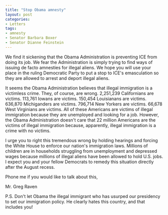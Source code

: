```yaml
---
title: "Stop Obama amnesty"
layout: post
categories:
- Letters
tags:
- amnesty
- Senator Barbara Boxer
- Senator Dianne Feinstein
---
```


We find it sickening that the Obama Administration is preventing ICE from doing its job. We fear the Administration is simply trying to find ways of issuing de facto amnesties for illegal aliens. We hope you will use your place in the ruling Democratic Party to put a stop to ICE's emasculation so they are allowed to arrest and deport illegal aliens.  
  
It seems the Obama Administration believes that illegal immigration is a victimless crime. They, of course, are wrong. 2,251,239 Californians are victims. 113,761 Iowans are victims. 150,454 Louisianans are victims. 636,870 Michiganders are victims. 796,714 New Yorkers are victims. 66,678 West Virginians are victims. All of these Americans are victims of illegal immigration because they are unemployed and looking for a job. However, the Obama Administration doesn't care that 22 million Americans are the victims of illegal immigration because, apparently, illegal immigration is a crime with no victims.

I urge you to right this tremendous wrong by holding hearings and forcing the White House to enforce our nation's immigration laws. Millions of children are in households struggling from unemployment and depressed wages because millions of illegal aliens have been allowed to hold U.S. jobs. I expect you and your fellow Democrats to remedy this situation directly after the August recess.

Phone me if you would like to talk about this,

Mr. Greg Raven

P.S. Don't let Obama the illegal immigrant who has usurped our presidency to set our immigration policy. He clearly hates this country, and that includes you!